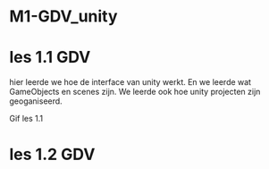 # M1-GDV_unity
# les 1.1 GDV
hier leerde we hoe de interface van unity werkt.
En we leerde wat GameObjects en scenes zijn.
We leerde ook hoe unity projecten zijn geoganiseerd.

Gif les 1.1

# les 1.2 GDV
